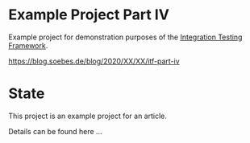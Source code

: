 <!---
 Licensed to the Apache Software Foundation (ASF) under one or more
 contributor license agreements.  See the NOTICE file distributed with
 this work for additional information regarding copyright ownership.
 The ASF licenses this file to You under the Apache License, Version 2.0
 (the "License"); you may not use this file except in compliance with
 the License.  You may obtain a copy of the License at

      http://www.apache.org/licenses/LICENSE-2.0

 Unless required by applicable law or agreed to in writing, software
 distributed under the License is distributed on an "AS IS" BASIS,
 WITHOUT WARRANTIES OR CONDITIONS OF ANY KIND, either express or implied.
 See the License for the specific language governing permissions and
 limitations under the License.
-->
# Example Project Part IV

Example project for demonstration purposes of the [Integration Testing Framework][itf].

https://blog.soebes.de/blog/2020/XX/XX/itf-part-iv

# State
This project is an example project for an article.

Details can be found here ...


[itf]: https://khmarbaise.github.io/maven-it-extension/

